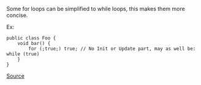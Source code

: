 Some for loops can be simplified to while loops, this makes them more concise.

Ex:

    public class Foo {
        void bar() {
            for (;true;) true; // No Init or Update part, may as well be: while (true)
        }
    }

[Source](http://pmd.sourceforge.net/pmd-5.3.2/pmd-java/rules/java/basic.html#ForLoopShouldBeWhileLoop)